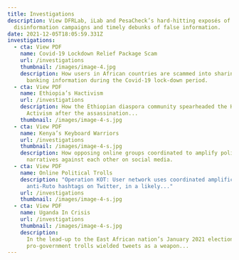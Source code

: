 ```yaml
---
title: Investigations
description: View DFRLab, iLab and PesaCheck’s hard-hitting exposés of toxic
  disinformation campaigns and timely debunks of false information.
date: 2021-12-05T18:05:59.331Z
investigations:
  - cta: View PDF
    name: Covid-19 Lockdown Relief Package Scam
    url: /investigations
    thumbnail: /images/image-4.jpg
    description: How users in African countries are scammed into sharing their
      banking information during the Covid-19 lock-down period.
  - cta: View PDF
    name: Ethiopia’s Hactivism
    url: /investigations
    description: How the Ethiopian diaspora community spearheaded the Hashtag
      Activism after the assassination...
    thumbnail: /images/image-4-s.jpg
  - cta: View PDF
    name: Kenya’s Keyboard Warriors
    url: /investigations
    thumbnail: /images/image-4-s.jpg
    description: How opposing online groups coordinated to amplify political
      narratives against each other on social media.
  - cta: View PDF
    name: Online Political Trolls
    description: "Operation KOT: User network uses coordinated amplification of
      anti-Ruto hashtags on Twitter, in a likely..."
    url: /investigations
    thumbnail: /images/image-4-s.jpg
  - cta: View PDF
    name: Uganda In Crisis
    url: /investigations
    thumbnail: /images/image-4-s.jpg
    description:
      In the lead-up to the East African nation’s January 2021 elections,
      pro-government trolls wielded tweets as a weapon...
---
```

